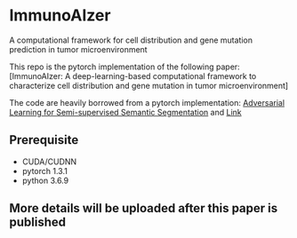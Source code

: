 # ImmunoAIzer
A computational framework for cell distribution and gene mutation prediction in tumor microenvironment

This repo is the pytorch implementation of the following paper:[ImmunoAIzer: A deep-learning-based computational framework to characterize cell distribution and gene mutation in tumor microenvironment]

The code are heavily borrowed from a pytorch implementation: [Adversarial Learning for Semi-supervised Semantic Segmentation](https://arxiv.org/abs/1802.07934) and [Link](https://github.com/weiaicunzai/pytorch-cifar100)  <br/>

## Prerequisite

* CUDA/CUDNN
* pytorch 1.3.1
* python 3.6.9

## More details will be uploaded after this paper is published

